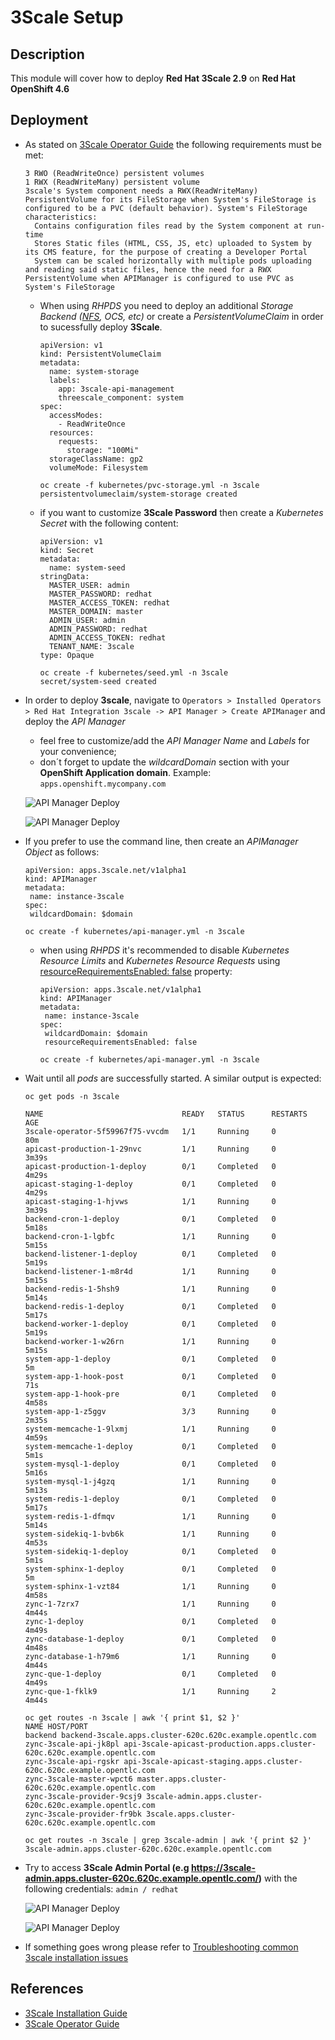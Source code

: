 # 3Scale Setup

## Description

This module will cover how to deploy **Red Hat 3Scale 2.9** on **Red Hat OpenShift 4.6**

## Deployment

* As stated on [3Scale Operator Guide](https://github.com/3scale/3scale-operator/blob/master/doc/operator-user-guide.md#prerequisites) the following requirements must be met:

  ```
  3 RWO (ReadWriteOnce) persistent volumes
  1 RWX (ReadWriteMany) persistent volume
  3scale's System component needs a RWX(ReadWriteMany) PersistentVolume for its FileStorage when System's FileStorage is configured to be a PVC (default behavior). System's FileStorage characteristics:
    Contains configuration files read by the System component at run-time
    Stores Static files (HTML, CSS, JS, etc) uploaded to System by its CMS feature, for the purpose of creating a Developer Portal
    System can be scaled horizontally with multiple pods uploading and reading said static files, hence the need for a RWX PersistentVolume when APIManager is configured to use PVC as System's FileStorage
  ```

    * When using *RHPDS* you need to deploy an additional *Storage Backend ([NFS](https://github.com/luszczynski/kubernetes-nfs), OCS, etc)* or create a *PersistentVolumeClaim* in order to sucessfully deploy **3Scale**.

      ```
      apiVersion: v1
      kind: PersistentVolumeClaim
      metadata:
        name: system-storage
        labels:
          app: 3scale-api-management
          threescale_component: system
      spec:
        accessModes:
          - ReadWriteOnce
        resources:
          requests:
            storage: "100Mi"
        storageClassName: gp2
        volumeMode: Filesystem

      oc create -f kubernetes/pvc-storage.yml -n 3scale
      persistentvolumeclaim/system-storage created
      ```

    * if you want to customize **3Scale Password** then create a *Kubernetes Secret* with the following content:

      ```
      apiVersion: v1
      kind: Secret
      metadata:
        name: system-seed
      stringData:
        MASTER_USER: admin
        MASTER_PASSWORD: redhat
        MASTER_ACCESS_TOKEN: redhat
        MASTER_DOMAIN: master
        ADMIN_USER: admin
        ADMIN_PASSWORD: redhat
        ADMIN_ACCESS_TOKEN: redhat
        TENANT_NAME: 3scale
      type: Opaque

      oc create -f kubernetes/seed.yml -n 3scale
      secret/system-seed created
      ```

* In order to deploy **3scale**, navigate to `Operators > Installed Operators > Red Hat Integration 3scale -> API Manager > Create APIManager` and deploy the *API Manager*

  * feel free to customize/add the *API Manager Name* and *Labels* for your convenience;
  * don´t forget to update the *wildcardDomain* section with your **OpenShift Application domain**. Example: `apps.openshift.mycompany.com`

  ![API Manager Deploy](images/3scale_setup/deploy-3scale.png)

  ![API Manager Deploy](images/3scale_setup/deploy-3scale-apimanager.png)

* If you prefer to use the command line, then create an *APIManager Object* as follows:

  ```
  apiVersion: apps.3scale.net/v1alpha1
  kind: APIManager
  metadata:
   name: instance-3scale
  spec:
   wildcardDomain: $domain

  oc create -f kubernetes/api-manager.yml -n 3scale
  ```

  * when using *RHPDS* it's recommended to disable *Kubernetes Resource Limits* and *Kubernetes Resource Requests* using [resourceRequirementsEnabled: false](https://github.com/3scale/3scale-operator/blob/master/doc/operator-user-guide.md#resources) property:

    ```
    apiVersion: apps.3scale.net/v1alpha1
    kind: APIManager
    metadata:
     name: instance-3scale
    spec:
     wildcardDomain: $domain
     resourceRequirementsEnabled: false

    oc create -f kubernetes/api-manager.yml -n 3scale
    ```

* Wait until all *pods* are successfully started. A similar output is expected:

  ```
  oc get pods -n 3scale

  NAME                               READY   STATUS      RESTARTS   AGE
  3scale-operator-5f59967f75-vvcdm   1/1     Running     0          80m
  apicast-production-1-29nvc         1/1     Running     0          3m39s
  apicast-production-1-deploy        0/1     Completed   0          4m29s
  apicast-staging-1-deploy           0/1     Completed   0          4m29s
  apicast-staging-1-hjvws            1/1     Running     0          3m39s
  backend-cron-1-deploy              0/1     Completed   0          5m18s
  backend-cron-1-lgbfc               1/1     Running     0          5m15s
  backend-listener-1-deploy          0/1     Completed   0          5m19s
  backend-listener-1-m8r4d           1/1     Running     0          5m15s
  backend-redis-1-5hsh9              1/1     Running     0          5m14s
  backend-redis-1-deploy             0/1     Completed   0          5m17s
  backend-worker-1-deploy            0/1     Completed   0          5m19s
  backend-worker-1-w26rn             1/1     Running     0          5m15s
  system-app-1-deploy                0/1     Completed   0          5m
  system-app-1-hook-post             0/1     Completed   0          71s
  system-app-1-hook-pre              0/1     Completed   0          4m58s
  system-app-1-z5ggv                 3/3     Running     0          2m35s
  system-memcache-1-9lxmj            1/1     Running     0          4m59s
  system-memcache-1-deploy           0/1     Completed   0          5m1s
  system-mysql-1-deploy              0/1     Completed   0          5m16s
  system-mysql-1-j4gzq               1/1     Running     0          5m13s
  system-redis-1-deploy              0/1     Completed   0          5m17s
  system-redis-1-dfmqv               1/1     Running     0          5m14s
  system-sidekiq-1-bvb6k             1/1     Running     0          4m53s
  system-sidekiq-1-deploy            0/1     Completed   0          5m1s
  system-sphinx-1-deploy             0/1     Completed   0          5m
  system-sphinx-1-vzt84              1/1     Running     0          4m58s
  zync-1-7zrx7                       1/1     Running     0          4m44s
  zync-1-deploy                      0/1     Completed   0          4m49s
  zync-database-1-deploy             0/1     Completed   0          4m48s
  zync-database-1-h79m6              1/1     Running     0          4m44s
  zync-que-1-deploy                  0/1     Completed   0          4m49s
  zync-que-1-fklk9                   1/1     Running     2          4m44s

  oc get routes -n 3scale | awk '{ print $1, $2 }'
  NAME HOST/PORT
  backend backend-3scale.apps.cluster-620c.620c.example.opentlc.com
  zync-3scale-api-jk8pl api-3scale-apicast-production.apps.cluster-620c.620c.example.opentlc.com
  zync-3scale-api-rgskr api-3scale-apicast-staging.apps.cluster-620c.620c.example.opentlc.com
  zync-3scale-master-wpct6 master.apps.cluster-620c.620c.example.opentlc.com
  zync-3scale-provider-9csj9 3scale-admin.apps.cluster-620c.620c.example.opentlc.com
  zync-3scale-provider-fr9bk 3scale.apps.cluster-620c.620c.example.opentlc.com

  oc get routes -n 3scale | grep 3scale-admin | awk '{ print $2 }'
  3scale-admin.apps.cluster-620c.620c.example.opentlc.com
  ```

* Try to access **3Scale Admin Portal (e.g https://3scale-admin.apps.cluster-620c.620c.example.opentlc.com/)** with the following credentials: `admin / redhat`

  ![API Manager Deploy](images/3scale_setup/login-3scale.png)

  ![API Manager Deploy](images/3scale_setup/home-3scale.png)

* If something goes wrong please refer to [Troubleshooting common 3scale installation issues](https://access.redhat.com/documentation/en-us/red_hat_3scale_api_management/2.9/html-single/installing_3scale/index#troubleshooting-common-threescale-installation-issues)

## References

- [3Scale Installation Guide](https://access.redhat.com/documentation/en-us/red_hat_3scale_api_management/2.9/html-single/installing_3scale/index)
- [3Scale Operator Guide](https://github.com/3scale/3scale-operator/blob/master/doc/operator-user-guide.md#prerequisites)
